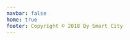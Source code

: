 ```yaml
---
navbar: false
home: true
footer: Copyright © 2018 By Smart City
---
```



<backend></backend>
<test></test>
